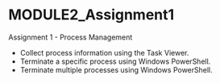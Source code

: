 # MODULE2_Assignment1
Assignment 1 - Process Management 
* Collect process information using the Task Viewer.
* Terminate a specific process using Windows PowerShell.
* Terminate multiple processes using Windows PowerShell.
